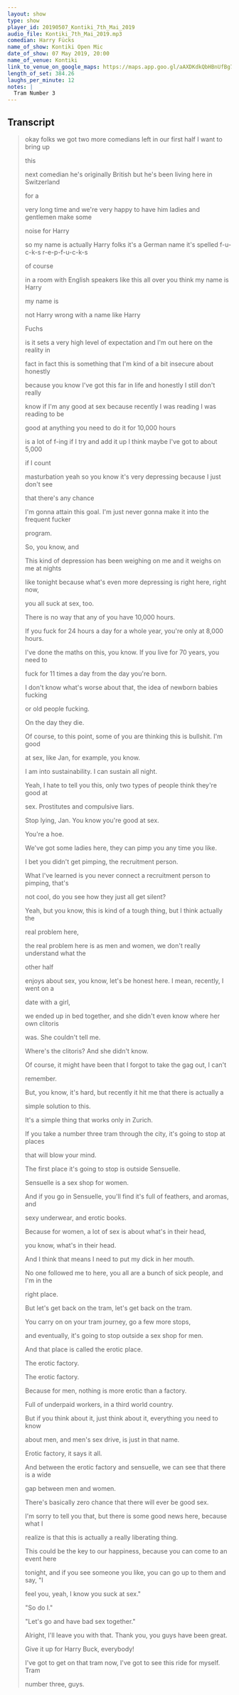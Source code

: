 ```yaml
---
layout: show
type: show
player_id: 20190507_Kontiki_7th_Mai_2019
audio_file: Kontiki_7th_Mai_2019.mp3
comedian: Harry Fücks
name_of_show: Kontiki Open Mic 
date_of_show: 07 May 2019, 20:00
name_of_venue: Kontiki
link_to_venue_on_google_maps: https://maps.app.goo.gl/aAXDKdkQbHBnUfBg7
length_of_set: 384.26
laughs_per_minute: 12
notes: |
  Tram Number 3
---
```



<h2><i class="fas fa-file-alt"></i> Transcript</h2>

> okay folks we got two more comedians left in our first half I want to bring up
>
> this
>
> next comedian he's originally British but he's been living here in Switzerland
>
> for a
>
> very long time and we're very happy to have him ladies and gentlemen make some
>
> noise for Harry
>
> so my name is actually Harry folks it's a German name it's spelled f-u-c-k-s r-e-p-f-u-c-k-s
>
> of course
>
> in a room with English speakers like this all over you think my name is Harry
>
> my name is
>
> not Harry wrong with a name like Harry
>
> Fuchs
>
> is it sets a very high level of expectation and I'm out here on the reality in
>
> fact in fact this is something that I'm kind of a bit insecure about honestly
>
> because you know I've got this far in life and honestly I still don't really
>
> know if I'm any good at sex because recently I was reading I was reading to be
>
> good at anything you need to do it for 10,000 hours
>
> is a lot of f-ing if I try and add it up I think maybe I've got to about 5,000
>
> if I count
>
> masturbation yeah so you know it's very depressing because I just don't see
>
> that there's any chance
>
> I'm gonna attain this goal. I'm just never gonna make it into the frequent fucker
>
> program.
>
> So, you know, and
>
> This kind of depression has been weighing on me and it weighs on me at nights
>
> like tonight because what's even more depressing is right here, right now,
>
> you all suck at sex, too.
>
> There is no way that any of you have 10,000 hours.
>
> If you fuck for 24 hours a day for a whole year, you're only at 8,000 hours.
>
> I've done the maths on this, you know. If you live for 70 years, you need to
>
> fuck for 11 times a day from the day you're born.
>
> I don't know what's worse about that, the idea of newborn babies fucking
>
> or old people fucking.
>
> On the day they die.
>
> Of course, to this point, some of you are thinking this is bullshit. I'm good
>
> at sex, like Jan, for example, you know.
>
> I am into sustainability. I can sustain all night.
>
> Yeah, I hate to tell you this, only two types of people think they're good at
>
> sex. Prostitutes and compulsive liars.
>
> Stop lying, Jan. You know you're good at sex.
>
> You're a hoe.
>
> We've got some ladies here, they can pimp you any time you like.
>
> I bet you didn't get pimping, the recruitment person.
>
> What I've learned is you never connect a recruitment person to pimping, that's
>
> not cool, do you see how they just all get silent?
>
> Yeah, but you know, this is kind of a tough thing, but I think actually the
>
> real problem here,
>
> the real problem here is as men and women, we don't really understand what the
>
> other half
>
> enjoys about sex, you know, let's be honest here. I mean, recently, I went on a
>
> date with a girl,
>
> we ended up in bed together, and she didn't even know where her own clitoris
>
> was. She couldn't tell me.
>
> Where's the clitoris? And she didn't know.
>
> Of course, it might have been that I forgot to take the gag out, I can't
>
> remember.
>
> But, you know, it's hard, but recently it hit me that there is actually a
>
> simple solution to this.
>
> It's a simple thing that works only in Zurich.
>
> If you take a number three tram through the city, it's going to stop at places
>
> that will blow your mind.
>
> The first place it's going to stop is outside Sensuelle.
>
> Sensuelle is a sex shop for women.
>
> And if you go in Sensuelle, you'll find it's full of feathers, and aromas, and
>
> sexy underwear, and erotic books.
>
> Because for women, a lot of sex is about what's in their head,
>
> you know, what's in their head.
>
> And I think that means I need to put my dick in her mouth.
>
> No one followed me to here, you all are a bunch of sick people, and I'm in the
>
> right place.
>
> But let's get back on the tram, let's get back on the tram.
>
> You carry on on your tram journey, go a few more stops,
>
> and eventually, it's going to stop outside a sex shop for men.
>
> And that place is called the erotic place.
>
> The erotic factory.
>
> The erotic factory.
>
> Because for men, nothing is more erotic than a factory.
>
> Full of underpaid workers, in a third world country.
>
> But if you think about it, just think about it, everything you need to know
>
> about men, and men's sex drive, is just in that name.
>
> Erotic factory, it says it all.
>
> And between the erotic factory and sensuelle, we can see that there is a wide
>
> gap between men and women.
>
> There's basically zero chance that there will ever be good sex.
>
> I'm sorry to tell you that, but there is some good news here, because what I
>
> realize is that this is actually a really liberating thing.
>
> This could be the key to our happiness, because you can come to an event here
>
> tonight, and if you see someone you like, you can go up to them and say, "I
>
> feel you, yeah, I know you suck at sex."
>
> "So do I."
>
> "Let's go and have bad sex together."
>
> Alright, I'll leave you with that. Thank you, you guys have been great.
>
> Give it up for Harry Buck, everybody!
>
> I've got to get on that tram now, I've got to see this ride for myself. Tram
>
> number three, guys.
